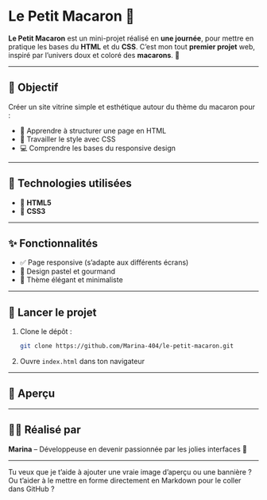 #  Le Petit Macaron 🩷

**Le Petit Macaron** est un mini-projet réalisé en **une journée**, pour mettre en pratique les bases du **HTML** et du **CSS**. C’est mon tout **premier projet** web, inspiré par l’univers doux et coloré des **macarons**. 🧁

---

## 🎯 Objectif

Créer un site vitrine simple et esthétique autour du thème du macaron pour :
- 🧠 Apprendre à structurer une page en HTML
- 🎨 Travailler le style avec CSS
- 💻 Comprendre les bases du responsive design

---

## 🔧 Technologies utilisées

- 🧾 **HTML5**
- 🎨 **CSS3**

---

## ✨ Fonctionnalités

- ✅ Page responsive (s’adapte aux différents écrans)
- 🌈 Design pastel et gourmand
- 🍥 Thème élégant et minimaliste

---

## 🚀 Lancer le projet

1. Clone le dépôt :

   ```bash
   git clone https://github.com/Marina-404/le-petit-macaron.git
   ```

2. Ouvre `index.html` dans ton navigateur

---

## 📸 Aperçu



---

## 👩‍💻 Réalisé par

**Marina** – Développeuse en devenir passionnée par les jolies interfaces 🌸

---

Tu veux que je t’aide à ajouter une vraie image d’aperçu ou une bannière ? Ou t’aider à le mettre en forme directement en Markdown pour le coller dans GitHub ?
